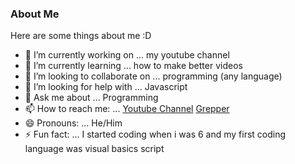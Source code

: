 ### About Me

Here are some things about me :D

- 🔭 I’m currently working on ... my youtube channel
- 🌱 I’m currently learning ... how to make better videos
- 👯 I’m looking to collaborate on ... programming (any language)
- 🤔 I’m looking for help with ... Javascript
- 💬 Ask me about ... Programming
- 📫 How to reach me: ... [Youtube Channel](https://www.youtube.com/channel/UCG_1YvYNmdH681QkvCXGiYA/featured) [Grepper](https://www.codegrepper.com/profile/msk-sk)
- 😄 Pronouns: ... He/Him
- ⚡ Fun fact: ... I started coding when i was 6 and my first coding language was visual basics script
